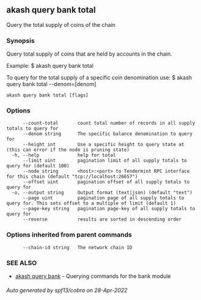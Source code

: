 ## akash query bank total

Query the total supply of coins of the chain

### Synopsis

Query total supply of coins that are held by accounts in the chain.

Example:
  $ akash query bank total

To query for the total supply of a specific coin denomination use:
  $ akash query bank total --denom=[denom]

```
akash query bank total [flags]
```

### Options

```
      --count-total       count total number of records in all supply totals to query for
      --denom string      The specific balance denomination to query for
      --height int        Use a specific height to query state at (this can error if the node is pruning state)
  -h, --help              help for total
      --limit uint        pagination limit of all supply totals to query for (default 100)
      --node string       <host>:<port> to Tendermint RPC interface for this chain (default "tcp://localhost:26657")
      --offset uint       pagination offset of all supply totals to query for
  -o, --output string     Output format (text|json) (default "text")
      --page uint         pagination page of all supply totals to query for. This sets offset to a multiple of limit (default 1)
      --page-key string   pagination page-key of all supply totals to query for
      --reverse           results are sorted in descending order
```

### Options inherited from parent commands

```
      --chain-id string   The network chain ID
```

### SEE ALSO

* [akash query bank](akash_query_bank.md)	 - Querying commands for the bank module

###### Auto generated by spf13/cobra on 28-Apr-2022
